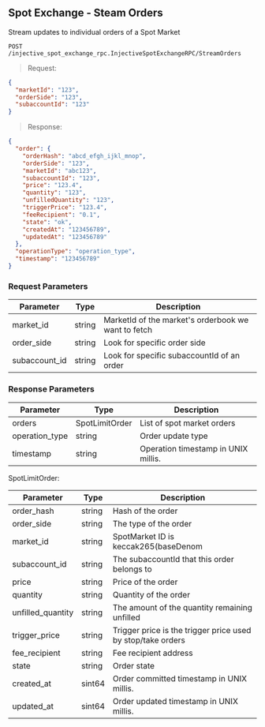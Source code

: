 ## Spot Exchange - Steam Orders

Stream updates to individual orders of a Spot Market

`POST /injective_spot_exchange_rpc.InjectiveSpotExchangeRPC/StreamOrders`

> Request: 

```json
{
  "marketId": "123",
  "orderSide": "123",
  "subaccountId": "123"
}
```

> Response:

```json
{
  "order": {
    "orderHash": "abcd_efgh_ijkl_mnop",
    "orderSide": "123",
    "marketId": "abc123",
    "subaccountId": "123",
    "price": "123.4",
    "quantity": "123",
    "unfilledQuantity": "123",
    "triggerPrice": "123.4",
    "feeRecipient": "0.1",
    "state": "ok",
    "createdAt": "123456789",
    "updatedAt": "123456789"
  },
  "operationType": "operation_type",
  "timestamp": "123456789"
}
```
### Request Parameters

Parameter | Type  | Description
--------- | -------  | -----------
market_id | string | MarketId of the market's orderbook we want to fetch
order_side | string | Look for specific order side
subaccount_id | string | Look for specific subaccountId of an order

### Response Parameters

Parameter | Type  | Description
--------- | -------  | -----------
orders | SpotLimitOrder  | List of spot market orders
operation_type | string | Order update type
timestamp | string | Operation timestamp in UNIX millis.

SpotLimitOrder:

Parameter | Type  | Description
--------- | -------  | -----------
order_hash | string | Hash of the order
order_side | string | The type of the order
market_id | string | SpotMarket ID is keccak265(baseDenom || quoteDenom)
subaccount_id | string | The subaccountId that this order belongs to
price | string | Price of the order
quantity | string | Quantity of the order
unfilled_quantity | string | The amount of the quantity remaining unfilled
trigger_price | string | Trigger price is the trigger price used by stop/take orders
fee_recipient | string | Fee recipient address
state | string | Order state
created_at | sint64 | Order committed timestamp in UNIX millis.
updated_at | sint64 | Order updated timestamp in UNIX millis.
